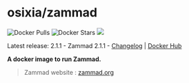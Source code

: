 # osixia/zammad

![Docker Pulls](https://img.shields.io/docker/pulls/osixia/zammad.svg)
![Docker Stars](https://img.shields.io/docker/stars/osixia/zammad.svg)
![](https://images.microbadger.com/badges/image/osixia/zammad.svg)

Latest release: 2.1.1 - Zammad 2.1.1 -  [Changelog](CHANGELOG.md) | [Docker Hub](https://hub.docker.com/r/osixia/zammad/) 

**A docker image to run Zammad.**

> Zammad website : [zammad.org](https://zammad.org/)
